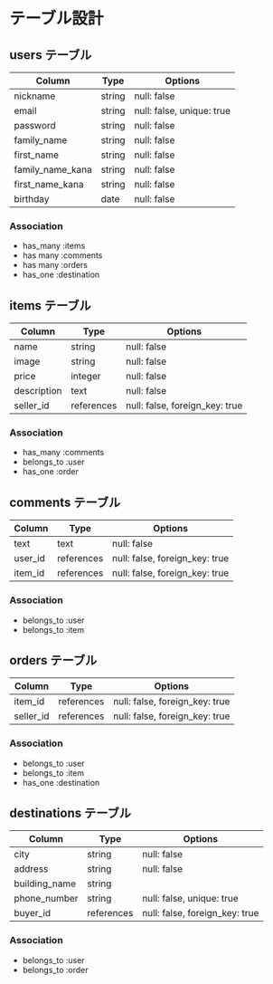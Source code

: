 # テーブル設計

## users テーブル

| Column            | Type   | Options                   |
| ----------------- | ------ | ------------------------- |
| nickname          | string | null: false               |
| email             | string | null: false, unique: true |
| password          | string | null: false               |
| family_name       | string | null: false               |
| first_name        | string | null: false               |
| family_name_kana  | string | null: false               |
| first_name_kana   | string | null: false               |
| birthday          | date   | null: false               |

### Association

- has_many :items
- has many :comments
- has many :orders
- has_one :destination

## items テーブル

| Column      | Type       | Options                        |
| ----------- | ---------- | ------------------------------ |
| name        | string     | null: false                    |
| image       | string     | null: false                    |
| price       | integer    | null: false                    |
| description | text       | null: false                    |
| seller_id   | references | null: false, foreign_key: true |

### Association

- has_many :comments
- belongs_to :user
- has_one :order

## comments テーブル

| Column    | Type       | Options                        |
| --------- | ---------- | ------------------------------ |
| text      | text       | null: false                    |
| user_id   | references | null: false, foreign_key: true |
| item_id   | references | null: false, foreign_key: true |

### Association

- belongs_to :user
- belongs_to :item

## orders テーブル

| Column      | Type       | Options                        |
| ----------- | ---------- | ------------------------------ |
| item_id     | references | null: false, foreign_key: true |
| seller_id   | references | null: false, foreign_key: true |

### Association

- belongs_to :user
- belongs_to :item
- has_one :destination

## destinations テーブル

| Column        | Type       | Options                        |
| ------------- | ---------- | ------------------------------ |
| city          | string     | null: false                    |
| address       | string     | null: false                    |
| building_name | string     |                                |
| phone_number  | string     | null: false, unique: true      |
| buyer_id      | references | null: false, foreign_key: true |

### Association

- belongs_to :user
- belongs_to :order